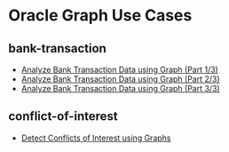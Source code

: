 # Oracle Graph Use Cases

## bank-transaction

- [Analyze Bank Transaction Data using Graph (Part 1/3)](https://medium.com/oracledevs/analyze-bank-transaction-data-using-graph-part-1-3-2088c6024f81)
- [Analyze Bank Transaction Data using Graph (Part 2/3)](https://medium.com/oracledevs/analyze-bank-transaction-data-using-graph-part-2-3-155516bb6349)
- [Analyze Bank Transaction Data using Graph (Part 3/3)](https://medium.com/oracledevs/analyze-bank-transaction-data-using-graph-part-3-3-ab8ae1f68bd2)

## conflict-of-interest

- [Detect Conflicts of Interest using Graphs](https://medium.com/oracledevs/303fdc8ccb5a)
